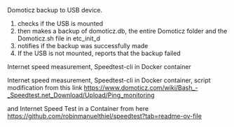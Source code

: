 Domoticz backup to USB device. 
1. checks if the USB is mounted
2. then makes a backup of domoticz.db, the entire Domoticz folder and the Domoticz.sh file in etc_init_d
 3. notifies if the backup was successfully made
 4.  If the USB is not mounted, reports that the backup failed


Internet speed measurement, Speedtest-cli in Docker container

Internet speed measurement, Speedtest-cli in Docker container, script modification from this link
https://www.domoticz.com/wiki/Bash_-_Speedtest.net_Download/Upload/Ping_monitoring

and Internet Speed Test in a Container from here
https://github.com/robinmanuelthiel/speedtest?tab=readme-ov-file
